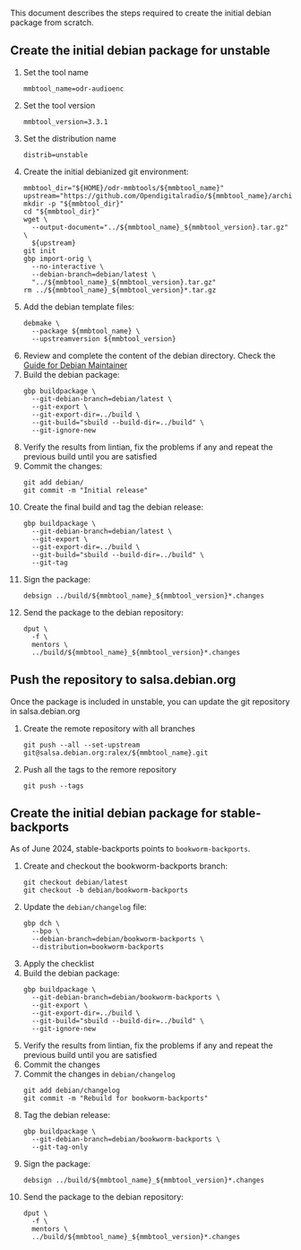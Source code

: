 This document describes the steps required to create the
initial debian package from scratch.

## Create the initial debian package for unstable

1. Set the tool name
   ```
   mmbtool_name=odr-audioenc
   ```
1. Set the tool version
   ```
   mmbtool_version=3.3.1
   ```
1. Set the distribution name
   ```
   distrib=unstable
   ```
1. Create the initial debianized git environment:
   ```
   mmbtool_dir="${HOME}/odr-mmbtools/${mmbtool_name}"
   upstream="https://github.com/Opendigitalradio/${mmbtool_name}/archive/refs/tags/v${mmbtool_version}.tar.gz"
   mkdir -p "${mmbtool_dir}"
   cd "${mmbtool_dir}"
   wget \
     --output-document="../${mmbtool_name}_${mmbtool_version}.tar.gz" \
     ${upstream}
   git init
   gbp import-orig \
     --no-interactive \
     --debian-branch=debian/latest \
     "../${mmbtool_name}_${mmbtool_version}.tar.gz"
   rm ../${mmbtool_name}_${mmbtool_version}*.tar.gz
   ```
1. Add the debian template files:
   ```
   debmake \
     --package ${mmbtool_name} \
     --upstreamversion ${mmbtool_version}
   ```
1. Review and complete the content of the debian directory. Check the [Guide for Debian Maintainer](https://www.debian.org/doc/manuals/debmake-doc/index.en.html)
1. Build the debian package:
   ```
   gbp buildpackage \
     --git-debian-branch=debian/latest \
     --git-export \
     --git-export-dir=../build \
     --git-build="sbuild --build-dir=../build" \
     --git-ignore-new
   ```
1. Verify the results from lintian, fix the problems if any and repeat the 
previous build until you are satisfied
1. Commit the changes:
   ```
   git add debian/
   git commit -m "Initial release"
   ```
1. Create the final build and tag the debian release:
   ```
   gbp buildpackage \
     --git-debian-branch=debian/latest \
     --git-export \
     --git-export-dir=../build \
     --git-build="sbuild --build-dir=../build" \
     --git-tag
   ```
1. Sign the package:
   ```
   debsign ../build/${mmbtool_name}_${mmbtool_version}*.changes
   ```
1. Send the package to the debian repository:
   ```
   dput \
     -f \
     mentors \
     ../build/${mmbtool_name}_${mmbtool_version}*.changes
   ```

## Push the repository to salsa.debian.org
Once the package is included in unstable, you can update the git repository in salsa.debian.org

1. Create the remote repository with all branches
   ```
   git push --all --set-upstream git@salsa.debian.org:ralex/${mmbtool_name}.git
   ```
1. Push all the tags to the remore repository
   ```
   git push --tags
   ```

## Create the initial debian package for stable-backports
As of June 2024, stable-backports points to `bookworm-backports`.

1. Create and checkout the bookworm-backports branch:
   ```
   git checkout debian/latest
   git checkout -b debian/bookworm-backports
   ```
1. Update the `debian/changelog` file:
   ```
   gbp dch \
     --bpo \
     --debian-branch=debian/bookworm-backports \
     --distribution=bookworm-backports
   ```
1. Apply the checklist
1. Build the debian package:
   ```
   gbp buildpackage \
     --git-debian-branch=debian/bookworm-backports \
     --git-export \
     --git-export-dir=../build \
     --git-build="sbuild --build-dir=../build" \
     --git-ignore-new
   ```
1. Verify the results from lintian, fix the problems if any and repeat the 
previous build until you are satisfied
1. Commit the changes
1. Commit the changes in `debian/changelog`
   ```
   git add debian/changelog
   git commit -m "Rebuild for bookworm-backports"
   ```
1. Tag the debian release:
   ```
   gbp buildpackage \
     --git-debian-branch=debian/bookworm-backports \
     --git-tag-only
   ```
1. Sign the package:
   ```
   debsign ../build/${mmbtool_name}_${mmbtool_version}*.changes
   ```
1. Send the package to the debian repository:
   ```
   dput \
     -f \
     mentors \
     ../build/${mmbtool_name}_${mmbtool_version}*.changes
   ```
